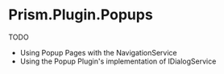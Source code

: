 # Prism.Plugin.Popups

TODO

- Using Popup Pages with the NavigationService
- Using the Popup Plugin's implementation of IDialogService
